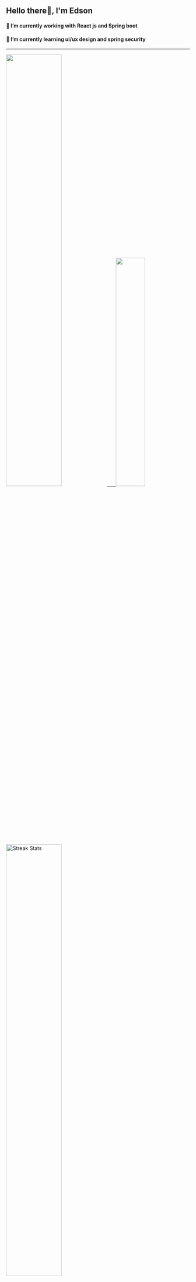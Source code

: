 
## Hello there👋, I'm Edson 

#### 🔭 I’m currently working with React js and Spring boot 
#### 🌱 I’m currently learning ui/ux design and spring security
---
    
  

 <p align="left">
  <a href="https://github.com/EdsonNhancale">
  <img width=55% src="https://github-readme-stats.vercel.app/api?username=EdsonNhancale&show_icons=true&theme=dracula&include_all_commits=true&count_private=true"/>&nbsp;&nbsp;&nbsp;&nbsp;&nbsp;
  <img  width=40% src="https://github-readme-stats.vercel.app/api/top-langs/?username=EdsonNhancale&layout=compact&langs_count=7&theme=dracula"/>
</p>

  <p align="left">
    <a href="https://github.com/EdsonNhancale"><img width=55% alt="Streak Stats" src="https://github-readme-streak-stats.herokuapp.com/?user=EdsonNhancale&theme=dracula"/></a>
   </p>

 
 <!--START_SECTION:waka-->

```text
From: 16 November 2022 - To: 27 May 2023

Total Time: 388 hrs 21 mins

JavaScript       327 hrs 53 mins █████████████████████░░░░   84.43 %
Dart             14 hrs 6 mins   █░░░░░░░░░░░░░░░░░░░░░░░░   03.63 %
Other            6 hrs 53 mins   ▒░░░░░░░░░░░░░░░░░░░░░░░░   01.78 %
JSON             6 hrs 49 mins   ▒░░░░░░░░░░░░░░░░░░░░░░░░   01.76 %
Java             6 hrs 49 mins   ▒░░░░░░░░░░░░░░░░░░░░░░░░   01.76 %
```

<!--END_SECTION:waka-->

<div> 
  <a href="www.linkedin.com/in/edson-nhancale-7849781a6" target="_blank"><img src="https://img.shields.io/badge/-LinkedIn-%230077B5?style=for-the-badge&logo=linkedin&logoColor=white" target="_blank"></a> 

</div>

